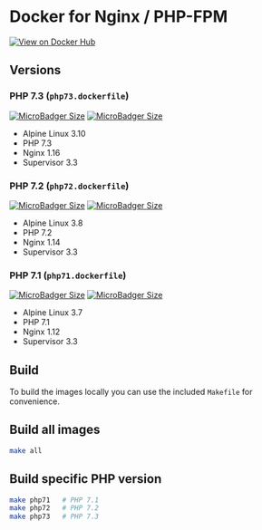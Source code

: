 # Docker for Nginx / PHP-FPM

[![View on Docker Hub](https://img.shields.io/badge/Docker%20Hub-View-green.svg?style=for-the-badge)](http://hub.docker.com/r/learninghouse/nginx-phpfpm)

## Versions

### PHP 7.3 (`php73.dockerfile`)

[![MicroBadger Size](https://img.shields.io/microbadger/image-size/learninghouse/nginx-phpfpm/7.3.svg?style=for-the-badge)](https://hub.docker.com/r/learninghouse/nginx-phpfpm/) [![MicroBadger Size](https://img.shields.io/microbadger/layers/learninghouse/nginx-phpfpm/7.3.svg?style=for-the-badge)](https://hub.docker.com/r/learninghouse/nginx-phpfpm/)

- Alpine Linux 3.10
- PHP 7.3
- Nginx 1.16
- Supervisor 3.3

### PHP 7.2 (`php72.dockerfile`)

[![MicroBadger Size](https://img.shields.io/microbadger/image-size/learninghouse/nginx-phpfpm/7.2.svg?style=for-the-badge)](https://hub.docker.com/r/learninghouse/nginx-phpfpm/) [![MicroBadger Size](https://img.shields.io/microbadger/layers/learninghouse/nginx-phpfpm/7.2.svg?style=for-the-badge)](https://hub.docker.com/r/learninghouse/nginx-phpfpm/)

- Alpine Linux 3.8
- PHP 7.2
- Nginx 1.14
- Supervisor 3.3

### PHP 7.1 (`php71.dockerfile`)

[![MicroBadger Size](https://img.shields.io/microbadger/image-size/learninghouse/nginx-phpfpm/7.1.svg?style=for-the-badge)](https://hub.docker.com/r/learninghouse/nginx-phpfpm/) [![MicroBadger Size](https://img.shields.io/microbadger/layers/learninghouse/nginx-phpfpm/7.1.svg?style=for-the-badge)](https://hub.docker.com/r/learninghouse/nginx-phpfpm/)

- Alpine Linux 3.7
- PHP 7.1
- Nginx 1.12
- Supervisor 3.3

## Build

To build the images locally you can use the included `Makefile` for convenience.

## Build all images

```bash
make all
```

## Build specific PHP version

```bash
make php71   # PHP 7.1
make php72   # PHP 7.2
make php73   # PHP 7.3
```
